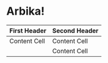 # Arbika!

| First Header  | Second Header |
| ------------- | ------------- |
| Content Cell | Content Cell  |
| ![<img src="image.png" width="50"/>](https://github.com/alinaghizadeh71/Arbika/assets/16202692/08563c1f-7ea4-4290-8ece-8222158360e3)    | Content Cell  |
